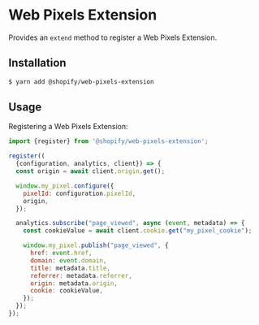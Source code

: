 # Web Pixels Extension

Provides an `extend` method to register a Web Pixels Extension.

## Installation

```bash
$ yarn add @shopify/web-pixels-extension
```

## Usage

Registering a Web Pixels Extension:

```js
import {register} from '@shopify/web-pixels-extension';

register((
  {configuration, analytics, client}) => {
  const origin = await client.origin.get();

  window.my_pixel.configure({
    pixelId: configuration.pixelId,
    origin,
  });

  analytics.subscribe("page_viewed", async (event, metadata) => {
    const cookieValue = await client.cookie.get("my_pixel_cookie");

    window.my_pixel.publish("page_viewed", {
      href: event.href,
      domain: event.domain,
      title: metadata.title,
      referrer: metadata.referrer,
      origin: metadata.origin,
      cookie: cookieValue,
    });
  });
});
```
